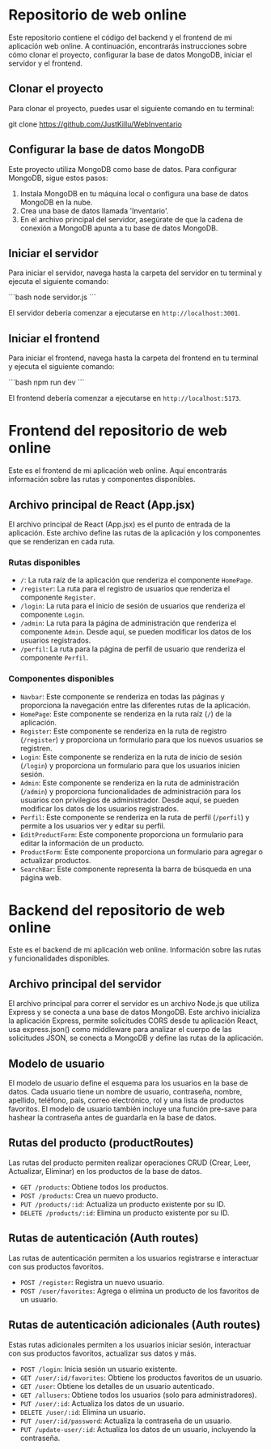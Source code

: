 # Repositorio de web online

Este repositorio contiene el código del backend y el frontend de mi aplicación web online. A continuación, encontrarás instrucciones sobre cómo clonar el proyecto, configurar la base de datos MongoDB, iniciar el servidor y el frontend.

## Clonar el proyecto

Para clonar el proyecto, puedes usar el siguiente comando en tu terminal:

git clone https://github.com/JustKillu/WebInventario

## Configurar la base de datos MongoDB

Este proyecto utiliza MongoDB como base de datos. Para configurar MongoDB, sigue estos pasos:

1. Instala MongoDB en tu máquina local o configura una base de datos MongoDB en la nube.
2. Crea una base de datos llamada 'Inventario'.
3. En el archivo principal del servidor, asegúrate de que la cadena de conexión a MongoDB apunta a tu base de datos MongoDB.

## Iniciar el servidor

Para iniciar el servidor, navega hasta la carpeta del servidor en tu terminal y ejecuta el siguiente comando:

\`\`\`bash
node servidor.js
\`\`\`

El servidor debería comenzar a ejecutarse en `http://localhost:3001`.

## Iniciar el frontend

Para iniciar el frontend, navega hasta la carpeta del frontend en tu terminal y ejecuta el siguiente comando:

\`\`\`bash
npm run dev
\`\`\`

El frontend debería comenzar a ejecutarse en `http://localhost:5173`.

# Frontend del repositorio de web online

Este es el frontend de mi aplicación web online. Aquí encontrarás información sobre las rutas y componentes disponibles.

## Archivo principal de React (App.jsx)

El archivo principal de React (App.jsx) es el punto de entrada de la aplicación. Este archivo define las rutas de la aplicación y los componentes que se renderizan en cada ruta.

### Rutas disponibles

- `/`: La ruta raíz de la aplicación que renderiza el componente `HomePage`.
- `/register`: La ruta para el registro de usuarios que renderiza el componente `Register`.
- `/login`: La ruta para el inicio de sesión de usuarios que renderiza el componente `Login`.
- `/admin`: La ruta para la página de administración que renderiza el componente `Admin`. Desde aquí, se pueden modificar los datos de los usuarios registrados.
- `/perfil`: La ruta para la página de perfil de usuario que renderiza el componente `Perfil`.

### Componentes disponibles

- `Navbar`: Este componente se renderiza en todas las páginas y proporciona la navegación entre las diferentes rutas de la aplicación.
- `HomePage`: Este componente se renderiza en la ruta raíz (`/`) de la aplicación.
- `Register`: Este componente se renderiza en la ruta de registro (`/register`) y proporciona un formulario para que los nuevos usuarios se registren.
- `Login`: Este componente se renderiza en la ruta de inicio de sesión (`/login`) y proporciona un formulario para que los usuarios inicien sesión.
- `Admin`: Este componente se renderiza en la ruta de administración (`/admin`) y proporciona funcionalidades de administración para los usuarios con privilegios de administrador. Desde aquí, se pueden modificar los datos de los usuarios registrados.
- `Perfil`: Este componente se renderiza en la ruta de perfil (`/perfil`) y permite a los usuarios ver y editar su perfil.
- `EditProductForm`: Este componente proporciona un formulario para editar la información de un producto.
- `ProductForm`: Este componente proporciona un formulario para agregar o actualizar productos.
- `SearchBar`: Este componente representa la barra de búsqueda en una página web.

# Backend del repositorio de web online

Este es el backend de mi aplicación web online. Información sobre las rutas y funcionalidades disponibles.

## Archivo principal del servidor

El archivo principal para correr el servidor es un archivo Node.js que utiliza Express y se conecta a una base de datos MongoDB. Este archivo inicializa la aplicación Express, permite solicitudes CORS desde tu aplicación React, usa express.json() como middleware para analizar el cuerpo de las solicitudes JSON, se conecta a MongoDB y define las rutas de la aplicación.

## Modelo de usuario

El modelo de usuario define el esquema para los usuarios en la base de datos. Cada usuario tiene un nombre de usuario, contraseña, nombre, apellido, teléfono, país, correo electrónico, rol y una lista de productos favoritos. El modelo de usuario también incluye una función pre-save para hashear la contraseña antes de guardarla en la base de datos.

## Rutas del producto (productRoutes)

Las rutas del producto permiten realizar operaciones CRUD (Crear, Leer, Actualizar, Eliminar) en los productos de la base de datos.

- `GET /products`: Obtiene todos los productos.
- `POST /products`: Crea un nuevo producto.
- `PUT /products/:id`: Actualiza un producto existente por su ID.
- `DELETE /products/:id`: Elimina un producto existente por su ID.

## Rutas de autenticación (Auth routes)

Las rutas de autenticación permiten a los usuarios registrarse e interactuar con sus productos favoritos.

- `POST /register`: Registra un nuevo usuario.
- `POST /user/favorites`: Agrega o elimina un producto de los favoritos de un usuario.

## Rutas de autenticación adicionales (Auth routes)

Estas rutas adicionales permiten a los usuarios iniciar sesión, interactuar con sus productos favoritos, actualizar sus datos y más.

- `POST /login`: Inicia sesión un usuario existente.
- `GET /user/:id/favorites`: Obtiene los productos favoritos de un usuario.
- `GET /user`: Obtiene los detalles de un usuario autenticado.
- `GET /allusers`: Obtiene todos los usuarios (solo para administradores).
- `PUT /user/:id`: Actualiza los datos de un usuario.
- `DELETE /user/:id`: Elimina un usuario.
- `PUT /user/:id/password`: Actualiza la contraseña de un usuario.
- `PUT /update-user/:id`: Actualiza los datos de un usuario, incluyendo la contraseña.

